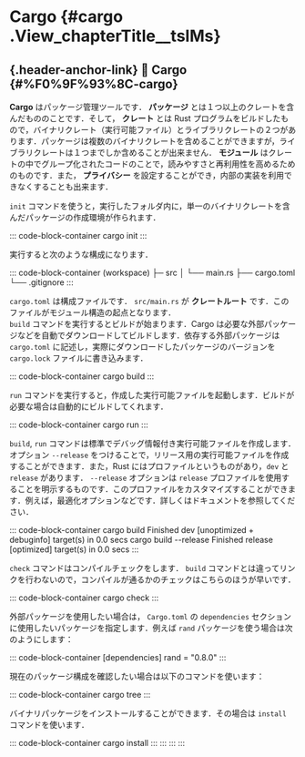 # Cargo {#cargo .View_chapterTitle__tslMs}

## [](#%F0%9F%93%8C-cargo){.header-anchor-link} 📌 Cargo {#%F0%9F%93%8C-cargo}

**Cargo** はパッケージ管理ツールです． **パッケージ**
とは１つ以上のクレートを含んだもののことです．そして， **クレート** とは
Rust
プログラムをビルドしたもので，バイナリクレート（実行可能ファイル）とライブラリクレートの２つがあります．パッケージは複数のバイナリクレートを含めることができますが，ライブラリクレートは１つまでしか含めることが出来ません．
**モジュール**
はクレートの中でグループ化されたコードのことで，読みやすさと再利用性を高めるためのものです．また，
**プライバシー**
を設定することができ，内部の実装を利用できなくすることも出来ます．

`init`
コマンドを使うと，実行したフォルダ内に，単一のバイナリクレートを含んだパッケージの作成環境が作られます．

::: code-block-container
    cargo init
:::

実行すると次のような構成になります．

::: code-block-container
    (workspace)
    ├─ src
    │   └── main.rs
    ├── cargo.toml
    └── .gitignore 
:::

`cargo.toml` は構成ファイルです． `src/main.rs` が **クレートルート**
です．このファイルがモジュール構造の起点となります．\
`build` コマンドを実行するとビルドが始まります．Cargo
は必要な外部パッケージなどを自動でダウンロードしてビルドします．依存する外部パッケージは
`cargo.toml` に記述し，実際にダウンロードしたパッケージのバージョンを
`cargo.lock` ファイルに書き込みます．

::: code-block-container
    cargo build
:::

`run`
コマンドを実行すると，作成した実行可能ファイルを起動します．ビルドが必要な場合は自動的にビルドしてくれます．

::: code-block-container
    cargo run
:::

`build`, `run`
コマンドは標準でデバッグ情報付き実行可能ファイルを作成します．オプション
`--release`
をつけることで，リリース用の実行可能ファイルを作成することができます．また，Rust
にはプロファイルというものがあり，`dev` と `release` があります．
`--release` オプションは `release`
プロファイルを使用することを明示するものです．このプロファイルをカスタマイズすることができます．例えば，最適化オプションなどです．詳しくはドキュメントを参照してください．

::: code-block-container
    cargo build
        Finished dev [unoptimized + debuginfo] target(s) in 0.0 secs
    cargo build --release
        Finished release [optimized] target(s) in 0.0 secs
:::

`check` コマンドはコンパイルチェックをします． `build`
コマンドとは違ってリンクを行わないので，コンパイルが通るかのチェックはこちらのほうが早いです．

::: code-block-container
    cargo check
:::

外部パッケージを使用したい場合は， `Cargo.toml` の `dependencies`
セクションに使用したいパッケージを指定します．例えば `rand`
パッケージを使う場合は次のようにします：

::: code-block-container
    [dependencies]
    rand = "0.8.0"
:::

現在のパッケージ構成を確認したい場合は以下のコマンドを使います：

::: code-block-container
    cargo tree
:::

バイナリパッケージをインストールすることができます．その場合は `install`
コマンドを使います．

::: code-block-container
    cargo install <package>
:::
:::
:::
:::

